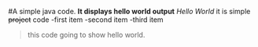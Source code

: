#A simple java code.
**It displays hello world output**
*Hello World*
it is simple ~~project~~ code 
-first item
-second item
-third item
> this code going to show hello world.

